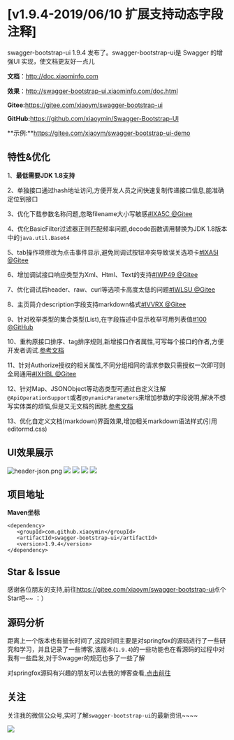 # [v1.9.4-2019/06/10 扩展支持动态字段注释]

swagger-bootstrap-ui 1.9.4 发布了。swagger-bootstrap-ui是 Swagger 的增强UI 实现，使文档更友好一点儿

**文档**：http://doc.xiaominfo.com

**效果**：http://swagger-bootstrap-ui.xiaominfo.com/doc.html

**Gitee:**<https://gitee.com/xiaoym/swagger-bootstrap-ui>

**GitHub:**<https://github.com/xiaoymin/Swagger-Bootstrap-UI>

**示例:**https://gitee.com/xiaoym/swagger-bootstrap-ui-demo

## 特性&优化

1、**最低需要JDK 1.8支持**

2、单独接口通过hash地址访问,方便开发人员之间快速复制传递接口信息,能准确定位到接口

3、优化下载参数名称问题,忽略filename大小写敏感[#IXA5C @Gitee](https://gitee.com/xiaoym/swagger-bootstrap-ui/issues/IXA5C)

4、优化BasicFilter过滤器正则匹配频率问题,decode函数调用替换为JDK 1.8版本中的`java.util.Base64`

5、tab操作项修改为点击事件显示,避免同调试按钮冲突导致误关选项卡[#IXA5I @Gitee](https://gitee.com/xiaoym/swagger-bootstrap-ui/issues/IXA5I)

6、增加调试接口响应类型为Xml、Html、Text的支持[#IWP49 @Gitee](https://gitee.com/xiaoym/swagger-bootstrap-ui/issues/IWP49)

7、优化调试后header、raw、curl等选项卡高度太低的问题[#IWLSU @Gitee](https://gitee.com/xiaoym/swagger-bootstrap-ui/issues/IWLSU)

8、主页简介description字段支持markdown格式[#IVVRX @Gitee](https://gitee.com/xiaoym/swagger-bootstrap-ui/issues/IVVRX)

9、针对枚举类型的集合类型(List),在字段描述中显示枚举可用列表值[#100 @GitHub](https://github.com/xiaoymin/swagger-bootstrap-ui/issues/100)

10、重构原接口排序、tag排序规则,新增接口作者属性,可写每个接口的作者,方便开发者调试.[参考文档](https://doc.xiaominfo.com/guide/dynamic-parameter.html)

11、针对Authorize授权的相关属性,不同分组相同的请求参数只需授权一次即可则全局通用[#IXHBL @Gitee](https://gitee.com/xiaoym/swagger-bootstrap-ui-demo/issues/IXHBL)

12、针对Map、JSONObject等动态类型可通过自定义注解`@ApiOperationSupport`或者`@DynamicParameters`来增加参数的字段说明,解决不想写实体类的烦恼,但是又无文档的困扰.[参考文档](https://doc.xiaominfo.com/guide/dynamic-parameter.html)

13、优化自定义文档(markdown)界面效果,增加相关markdown语法样式(引用editormd.css)

## UI效果展示

![header-json.png](/knife4j/images/blog/swagger-bootstrap-ui-1.9.4-issue/1.png)
![](/knife4j/images/blog/swagger-bootstrap-ui-1.9.4-issue/2.png)
![](/knife4j/images/blog/swagger-bootstrap-ui-1.9.4-issue/3.png)
![](/knife4j/images/blog/swagger-bootstrap-ui-1.9.4-issue/4.png)
![](/knife4j/images/blog/swagger-bootstrap-ui-1.9.4-issue/5.png)

## 项目地址

**Maven坐标**

```
<dependency>
   <groupId>com.github.xiaoymin</groupId>
   <artifactId>swagger-bootstrap-ui</artifactId>
   <version>1.9.4</version>
</dependency>
```

## Star & Issue

感谢各位朋友的支持,前往<https://gitee.com/xiaoym/swagger-bootstrap-ui>点个Star吧~~ ：）


## 源码分析

距离上一个版本也有挺长时间了,这段时间主要是对springfox的源码进行了一些研究和学习，并且记录了一些博客,该版本(`1.9.4`)的一些功能也在看源码的过程中对我有一些启发,对于Swagger的规范也多了一些了解

对springfox源码有兴趣的朋友可以去我的博客查看,[点击前往](https://www.xiaominfo.com/2019/05/20/springfox-0/)



## 关注

关注我的微信公众号,实时了解`swagger-bootstrap-ui`的最新资讯~~~~

![](https://foruda.gitee.com/images/1660437790142497676/%E5%B1%8F%E5%B9%95%E6%88%AA%E5%9B%BE.png)

 
 
 